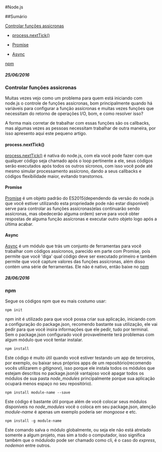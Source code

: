 #Node.js

##Sumário

[Controlar funções assicronas](https://github.com/Leandro-Araujo/devdiario/blob/master/nodejs.md#controlar-fun%C3%A7%C3%B5es-assicronas)

- [process.nextTick()](https://github.com/Leandro-Araujo/devdiario/blob/master/nodejs.md#processnexttick)

- [Promise](https://github.com/Leandro-Araujo/devdiario/blob/master/nodejs.md#promise)

- [Async](https://github.com/Leandro-Araujo/devdiario/blob/master/nodejs.md#async)

[npm](https://github.com/Leandro-Araujo/devdiario/blob/master/nodejs.md#npm)

##### 25/06/2016

### Controlar funções assicronas

Muitas vezes vejo como um problema para quem está iniciando com node.js o controle de funções assícronas, bom principalmente quando há variáveis para configurar a função assícronas e muitas vezes funções que necessitam do retorno de operações I/O, bom, e como resolver isso?

A forma mais corretar de trabalhar com essas funções são os callbacks, mas algumas vezes as pessoas necessitam trabalhar de outra maneira, por isso apresento aqui este pequeno artigo.

#### process.nextTick()

[process.nextTick()](https://nodejs.org/dist/latest-v6.x/docs/api/process.html#process_process_nexttick_callback_arg) é nativa do node.js, com ela você pode fazer com que qualquer código seja chamado após o loop pertinente a ele, seus códigos serão executados após todos os outros sícronos, com isso você pode até mesmo simular processamento assícrono, dando a seus callbacks e códigos flexibilidade maior, evitando transtornos.

#### Promise

[Promise](https://developer.mozilla.org/pt-BR/docs/Web/JavaScript/Reference/Global_Objects/Promise) é um objeto padrão do ES2015(dependendo da versão do node.js que você estiver utilizando esta propriedade pode não estar disponível) serve para controlar as funções assícronas(elas continuarão sendo assícronas, mas obedecerão alguma ordem) serve para você obter respostas de alguma função assícronas e executar outro objeto logo após a última acabar.

#### Async

[Async](https://github.com/caolan/async) é um módulo que trás um conjunto de ferramentas para você trabalhar com códigos assícronos, parecido em parte com Promise, pois permite que você 'diga' qual código deve ser executado primeiro e também permite que você capture valores das funções assícronas, além disso contém uma série de ferramentas. Ele não é nativo, então baixe no [npm](https://www.npmjs.com/)


##### 28/06/2016

### npm

Segue os códigos npm que eu mais costumo usar:

```
npm init
```
npm init é utilizado para que você possa criar sua aplicação, iniciando com a configuração do package.json, recomendo bastante sua utilização, ele vai pedir para que você insira informações que ele pedir, tudo por terminal. Sem o package.json configurado você provavelmente terá problemas com algum módulo que você tentar instalar.

```
npm install
```
Este código é muito útil quando você estiver testando um app de terceiros, por exemplo, ou baixar seus próprios apps de um repositório(recomendo vocês utilizarem o *gitignore*), isso porque ele instala todos os módulos que estejam descritos no package.json(é vantajoso você apagar todos os módulos de sua pasta *node_modules* principalmente porque sua aplicação ocupará menos espaço no seu repositório).

```
npm install module-name --save
```
Este código é bastante útil porque além de você colocar seus módulos disponíveis no *node_modules* você o coloca em seu package.json, atenção *module-name* é apenas um exemplo poderia ser *mongoose* e etc.

```
npm install -g module-name
```

Este comando salva o módulo globalmente, ou seja ele não está atrelado somente a algum projeto, mas sim a todo o computador, isso significa também que o módulodo pode ser chamado como cli, é o caso do *express*, *nodemon* entre outros.
